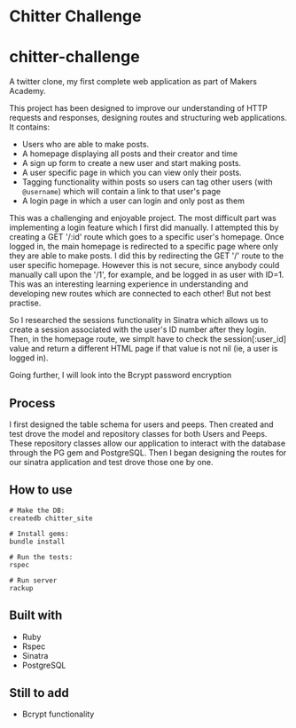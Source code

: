 Chitter Challenge
=================
# chitter-challenge

A twitter clone, my first complete web application as part of Makers Academy.

This project has been designed to improve our understanding of HTTP requests and responses, designing routes and structuring web applications. It contains:

 - Users who are able to make posts.
 - A homepage displaying all posts and their creator and time
 - A sign up form to create a new user and start making posts.
 - A user specific page in which you can view only their posts.
 - Tagging functionality within posts so users can tag other users (with `@username`) which will contain a link to that user's page
 - A login page in which a user can login and only post as them
 
This was a challenging and enjoyable project.
The most difficult part was implementing a login feature which I first did manually. I attempted this by creating a GET '/:id' route which goes to a specific user's homepage. Once logged in, the main homepage is redirected to a specific page where only they are able to make posts. I did this by redirecting the GET '/' route to the user specific homepage. However this is not secure, since anybody could manually call upon the '/1', for example, and be logged in as user with ID=1. This was an interesting learning experience in understanding and developing new routes which are connected to each other! But not best practise.

So I researched the sessions functionality in Sinatra which allows us to create a session associated with the user's ID number after they login. Then, in the homepage route, we simplt have to check the session[:user_id] value and return a different HTML page if that value is not nil (ie, a user is logged in).

Going further, I will look into the Bcrypt password encryption

## Process
I first designed the table schema for users and peeps.
Then created and test drove the model and repository classes for both Users and Peeps. These repository classes allow our application to interact with the database through the PG gem and PostgreSQL.
Then I began designing the routes for our sinatra application and test drove those one by one.

## How to use

```shell
# Make the DB:
createdb chitter_site

# Install gems:
bundle install

# Run the tests:
rspec

# Run server
rackup
```

## Built with
- Ruby
- Rspec
- Sinatra
- PostgreSQL

## Still to add
- Bcrypt functionality
